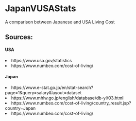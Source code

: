 # JapanVUSAStats
A comparison between Japanese and USA Living Cost

<h2>Sources:</h2>
    <h4>USA</h4>
        <li>https://www.usa.gov/statistics</li>
        <li>https://www.numbeo.com/cost-of-living/</li>
    <h4>Japan</h4>
        <li>https://www.e-stat.go.jp/en/stat-search?page=1&query=salary&layout=dataset</li>
        <li>https://www.mhlw.go.jp/english/database/db-yl/03.html</li>
        <li>https://www.numbeo.com/cost-of-living/country_result.jsp?country=Japan</li>
        <li>https://www.numbeo.com/cost-of-living/</li>




